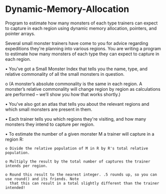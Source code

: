 # Dynamic-Memory-Allocation
 Program to estimate how many monsters of each type trainers can expect to capture in each region using dynamic memory allocation, pointers, and pointer arrays.

Several small monster trainers have come to you for advice regarding expeditions they're planning into various regions.
You are writing a program to estimate how many monsters of each type they can expect to capture in each region.


• You've got a Small Monster Index that tells you the name, type, and relative commonality of all the small
monsters in question.

o (A monster’s absolute commonality is the same in each region. A monster’s relative commonality will
      change region by region as calculations are performed – we’ll show you how that works shortly.)

• You've also got an atlas that tells you about the relevant regions and which small monsters are present in them.

• Each trainer tells you which regions they're visiting, and how many monsters they intend to capture per region.

• To estimate the number of a given monster M a trainer will capture in a region R:
    
    o Divide the relative population of M in R by R's total relative population.
    
    o Multiply the result by the total number of captures the trainer intends per region.
    
    o Round this result to the nearest integer. .5 rounds up, so you can use round() and its friends. Note
      that this can result in a total slightly different than the trainer intended!

